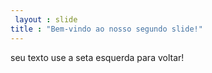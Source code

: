 ```yaml
---
 layout : slide
title : "Bem-vindo ao nosso segundo slide!"
---
```

seu texto
use a seta esquerda para voltar!
